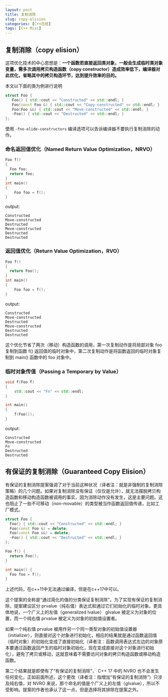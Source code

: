 ```yaml
---
layout: post
title: 复制消除
slug: copy-elision
categories: [C++总结]
tags: [C++ Misc]
---
```


## 复制消除（copy elision）
这项优化技术的中心思想是：**一个函数若直接返回类对象，一般会生成临时类对象变量，需多次调用拷贝构造函数（copy constructor）造成效率低下，编译器对此优化，省略其中的拷贝构造环节，达到提升效率的目的。**

本文以下面的类为例进行说明
```cpp
struct Foo {
   Foo() { std::cout << "Constructed" << std::endl; }
   Foo(const Foo &) { std::cout << "Copy-constructed" << std::endl; }
   Foo(Foo &&) { std::cout << "Move-constructed" << std::endl; }
   ~Foo() { std::cout << "Destructed" << std::endl; }
};

```
使用 `-fno-elide-constructors` 编译选项可以告诉编译器不要执行复制消除的动作。
### 命名返回值优化（Named Return Value Optimization，NRVO）
```cpp
Foo f()
{
  Foo foo;
  return foo;
}
int main()
{
    Foo foo = f();
}
```
output:
```
Constructed
Move-constructed
Destructed
Move-constructed
Destructed
Destructed
```

### 返回值优化（Return Value Optimization，RVO）
```cpp
Foo f()
{
  return Foo();
}
int main()
{
    Foo foo = f();
}
```
output:
```
Constructed
Move-constructed
Destructed
Move-constructed
Destructed
Destructed
```
这个优化节省了两次（移动）构造函数的调用，第一次复制动作是将局部对象 foo 复制到函数 f() 返回值的临时对象中，第二次复制动作是将函数返回的临时对象复制到 main() 函数中的 foo 对象中。
### 临时对象传值（Passing a Temporary by Value）
```cpp
void f(Foo f)
{
    std::cout << "Fn" << std::endl;
}

int main()
{
    f(Foo());
}

```
output:
```
Constructed
Move-constructed
Fn
Destructed
Destructed
```
##  有保证的复制消除（Guaranteed Copy Elision）
有保证的复制消除提案强调了对于当前这种状况（译者注：就是非强制的复制消除策略）的几个问题。如果对复制消除没有保证（仅仅是允许），就无法摆脱拷贝构造函数和移动构造函数被调用的事实，因为消除动作没有发生，这是主要问题。这也阻止了一些不可移动（non-movable）的类型被当作函数返回值传递，比如工厂模式。

```cpp
struct Foo {
  Foo() { std::cout << "Constructed" << std::endl; }
  Foo(const Foo &) = delete;
  Foo(const Foo &&) = delete;
  ~Foo() { std::cout << "Destructed" << std::endl; }
};

Foo f() {
  return Foo();
}

int main() {
  Foo foo = f();
}

```

上述代码，在c++11中无法通过编译，但是在c++17中可以。

这个提案的全称是“通过简化的值的分类保证复制消除”。为了实现有保证的复制消除，提案建议区分 prvalue（纯右值）表达式和通过它们初始化的临时对象。更具体地说，一个广义上的左值（generalized lvalue） glvalue 被定义为对象的位置，而一个纯右值 prvalue 被定义为对象的初始值设置者。

如果一个纯右值 prvalue 被用作另一个同一类型对象的初始值设置器（initializer），则直接对这个对象进行初始化，相应的结果就是通过函数返回值（临时对象）的初始化变成了直接初始化（译者注：函数调用表达式左边的对象原本要通过函数返回产生的临时对象初始化，现在变成直接对这个对象进行初始化），避免了拷贝或移动，这就意味着不需要访问对象的拷贝构造函数或移动构造函数。

第二个结果就是即使有了“有保证的复制消除”， C++ 17 中的 NVRO 也不会发生任何变化，正如前面所述，这个更改（译者注：指增加“有保证的复制消除”）只涉及纯右值，对 NVRO 来说，那个命名的值是个广义上的左值（glvalue），所以不受影响。提案的作者也承认了这一点，但是选择将其排除在提案之外。